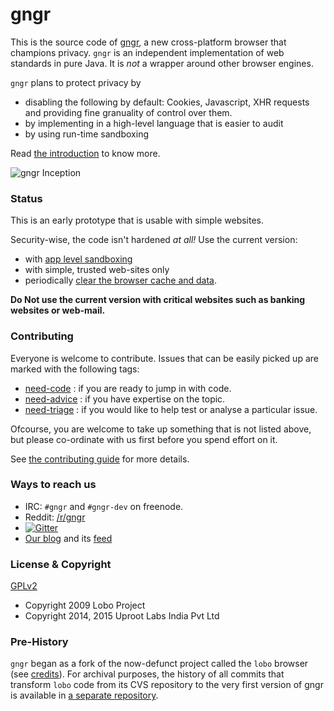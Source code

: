 gngr
====

This is the source code of [gngr](https://gngr.info), a new cross-platform browser that champions privacy. `gngr`
is an independent implementation of web standards in pure Java. It is *not* a wrapper around other browser engines.

`gngr` plans to protect privacy by
* disabling the following by default: Cookies, Javascript, XHR requests and providing fine granuality of control over them.
* by implementing in a high-level language that is easier to audit
* by using run-time sandboxing

Read [the introduction](https://gngr.info/doc/introduction.html) to know more.

![gngr Inception](https://gngr.info/media/img/screens/v03.10/gngrInception.png)

### Status
This is an early prototype that is usable with simple websites.

Security-wise, the code isn't hardened *at all!* Use the current version:
 * with [app level sandboxing](https://github.com/UprootLabs/gngr/wiki/App-Sandboxing) 
 * with simple, trusted web-sites only
 * periodically [clear the browser cache and data](https://github.com/UprootLabs/gngr/wiki/Clearing-cache-and-data).

**Do Not use the current version with critical websites such as banking websites or web-mail.**

### Contributing

Everyone is welcome to contribute. Issues that can be easily picked up are marked with the
following tags:
* [need-code](https://github.com/UprootLabs/gngr/labels/need-code) : if you are ready to jump in with code.
* [need-advice](https://github.com/UprootLabs/gngr/labels/need-advice) : if you have expertise on the topic.
* [need-triage](https://github.com/UprootLabs/gngr/labels/need-triage) : if you would like to help test or analyse a particular issue.

Ofcourse, you are welcome to take up something that is not listed above, but please co-ordinate with us first
before you spend effort on it.

See [the contributing guide](CONTRIBUTING.md) for more details.

### Ways to reach us
  * IRC: `#gngr` and `#gngr-dev` on freenode.
  * Reddit: [/r/gngr](https://reddit.com/r/gngr)
  * [![Gitter](https://badges.gitter.im/UprootLabs/gngr.png)](https://gitter.im/UprootLabs/gngr?utm_source=badge)
  * [Our blog](https://blog.gngr.info) and its [feed](https://blog.gngr.info/feed.xml)

### License & Copyright
[GPLv2](https://www.gnu.org/licenses/gpl-2.0.html)

 * Copyright 2009 Lobo Project
 * Copyright 2014, 2015 Uproot Labs India Pvt Ltd

### Pre-History
`gngr` began as a fork of the now-defunct project called the `lobo` browser (see [credits](https://gngr.info/doc/credits.html)).
For archival purposes, the history of all commits that transform `lobo` code from its CVS repository to the very first version of gngr is available in [a separate repository](https://github.com/UprootLabs/gngrPreHistoric).
